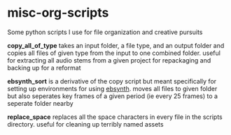 # misc-org-scripts
Some python scripts I use for file organization and creative pursuits 

**copy_all_of_type** takes an input folder, a file type, and an output folder and copies all files of given type from the input to one combined folder. useful for extracting all audio stems from a given project for repackaging and backing up for a reformat

**ebsynth_sort** is a derivative of the copy script but meant specifically for setting up environments for using [ebsynth](https://ebsynth.com/). moves all files to given folder but also seperates key frames of a given period (ie every 25 frames) to a seperate folder nearby

**replace_space** replaces all the space characters in every file in the scripts directory. useful for cleaning up terribly named assets
